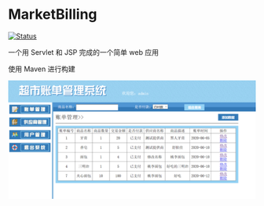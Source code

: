 # MarketBilling

[![Status](https://github.com/wingsjj/MarketBilling/workflows/Java%20CI%20with%20Maven/badge.svg)](https://github.com/wingsjj/MarketBilling/actions)

一个用 Servlet 和 JSP 完成的一个简单 web 应用

使用 Maven 进行构建

![screenshot](./screenshot/screenshot.png)


